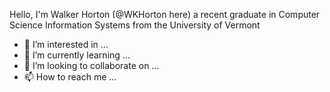 Hello, I'm Walker Horton (@WKHorton here) a recent graduate in Computer Science Information Systems from the University of Vermont
- 👀 I’m interested in ...
- 🌱 I’m currently learning ...
- 💞️ I’m looking to collaborate on ...
- 📫 How to reach me ...
